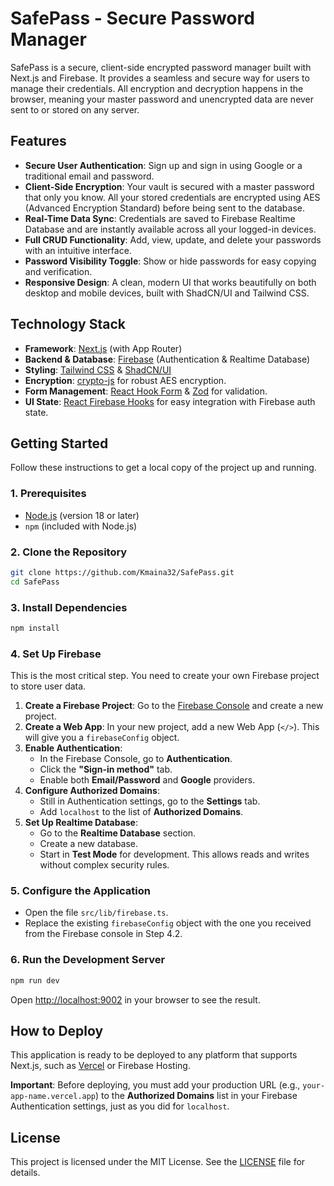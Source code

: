 # SafePass - Secure Password Manager

SafePass is a secure, client-side encrypted password manager built with Next.js and Firebase. It provides a seamless and secure way for users to manage their credentials. All encryption and decryption happens in the browser, meaning your master password and unencrypted data are never sent to or stored on any server.

## Features

- **Secure User Authentication**: Sign up and sign in using Google or a traditional email and password.
- **Client-Side Encryption**: Your vault is secured with a master password that only you know. All your stored credentials are encrypted using AES (Advanced Encryption Standard) before being sent to the database.
- **Real-Time Data Sync**: Credentials are saved to Firebase Realtime Database and are instantly available across all your logged-in devices.
- **Full CRUD Functionality**: Add, view, update, and delete your passwords with an intuitive interface.
- **Password Visibility Toggle**: Show or hide passwords for easy copying and verification.
- **Responsive Design**: A clean, modern UI that works beautifully on both desktop and mobile devices, built with ShadCN/UI and Tailwind CSS.

## Technology Stack

- **Framework**: [Next.js](https://nextjs.org/) (with App Router)
- **Backend & Database**: [Firebase](https://firebase.google.com/) (Authentication & Realtime Database)
- **Styling**: [Tailwind CSS](https://tailwindcss.com/) & [ShadCN/UI](https://ui.shadcn.com/)
- **Encryption**: [crypto-js](https://www.npmjs.com/package/crypto-js) for robust AES encryption.
- **Form Management**: [React Hook Form](https://react-hook-form.com/) & [Zod](https://zod.dev/) for validation.
- **UI State**: [React Firebase Hooks](https://github.com/CSFrequency/react-firebase-hooks) for easy integration with Firebase auth state.

## Getting Started

Follow these instructions to get a local copy of the project up and running.

### 1. Prerequisites

- [Node.js](https://nodejs.org/) (version 18 or later)
- `npm` (included with Node.js)

### 2. Clone the Repository

```bash
git clone https://github.com/Kmaina32/SafePass.git
cd SafePass
```

### 3. Install Dependencies

```bash
npm install
```

### 4. Set Up Firebase

This is the most critical step. You need to create your own Firebase project to store user data.

1.  **Create a Firebase Project**: Go to the [Firebase Console](https://console.firebase.google.com/) and create a new project.
2.  **Create a Web App**: In your new project, add a new Web App (`</>`). This will give you a `firebaseConfig` object.
3.  **Enable Authentication**:
    *   In the Firebase Console, go to **Authentication**.
    *   Click the **"Sign-in method"** tab.
    *   Enable both **Email/Password** and **Google** providers.
4.  **Configure Authorized Domains**:
    *   Still in Authentication settings, go to the **Settings** tab.
    *   Add `localhost` to the list of **Authorized Domains**.
5.  **Set Up Realtime Database**:
    *   Go to the **Realtime Database** section.
    *   Create a new database.
    *   Start in **Test Mode** for development. This allows reads and writes without complex security rules.

### 5. Configure the Application

- Open the file `src/lib/firebase.ts`.
- Replace the existing `firebaseConfig` object with the one you received from the Firebase console in Step 4.2.

### 6. Run the Development Server

```bash
npm run dev
```

Open [http://localhost:9002](http://localhost:9002) in your browser to see the result.

## How to Deploy

This application is ready to be deployed to any platform that supports Next.js, such as [Vercel](https://vercel.com/) or Firebase Hosting.

**Important**: Before deploying, you must add your production URL (e.g., `your-app-name.vercel.app`) to the **Authorized Domains** list in your Firebase Authentication settings, just as you did for `localhost`.

## License

This project is licensed under the MIT License. See the [LICENSE](LICENSE) file for details.
